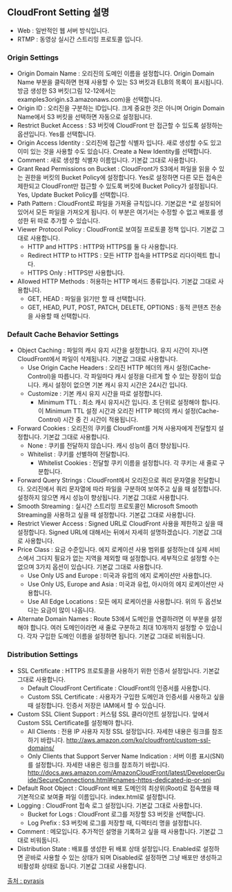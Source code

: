 ## CloudFront Setting 설명

- Web : 일반적인 웹 서버 방식입니다.
- RTMP : 동영상 실시간 스트리밍 프로토콜 입니다.

### Origin Settings

- Origin Domain Name : 오리진의 도메인 이름을 설정합니다. Origin Domain Name 부분을 클릭하면 현재 사용할 수 있는 S3 버킷과 ELB의 목록이 표시됩니다. 방금 생성한 S3 버킷(그림 12-12에서는 examples3origin.s3.amazonaws.com)을 선택합니다.
- Origin ID : 오리진을 구분하는 ID입니다. 크게 중요한 것은 아니며 Origin Domain Name에서 S3 버킷을 선택하면 자동으로 설정됩니다.
- Restrict Bucket Access : S3 버킷에 CloudFront 만 접근할 수 있도록 설정하는 옵션입니다. Yes를 선택합니다.
- Origin Access Identity : 오리진에 접근할 식별자 입니다. 새로 생성할 수도 있고 이미 있는 것을 사용할 수도 있습니다. Create a New Identity를 선택합니다.
- Comment : 새로 생성할 식별자 이름입니다. 기본값 그대로 사용합니다.
- Grant Read Permissions on Bucket : CloudFront가 S3에서 파일을 읽을 수 있는 권한을 버킷의 Bucket Policy에 설정합니다. Yes로 설정하면 다른 모든 접속은 제한되고 CloudFront만 접근할 수 있도록 버킷에 Bucket Policy가 설정됩니다. Yes, Update Bucket Policy를 선택합니다.
- Path Pattern : CloudFront로 파일을 가져올 규칙입니다. 기본값은 \*로 설정되어 있어서 모든 파일을 가져오게 됩니다. 이 부분은 여기서는 수정할 수 없고 배포를 생성한 뒤 따로 추가할 수 있습니다.
- Viewer Protocol Policy : CloudFront로 보여질 프로토콜 정책 입니다. 기본값 그대로 사용합니다.
  - HTTP and HTTPS : HTTP와 HTTPS를 둘 다 사용합니다.
  - Redirect HTTP to HTTPS : 모든 HTTP 접속을 HTTPS로 리다이렉트 합니다.
  - HTTPS Only : HTTPS만 사용합니다.
- Allowed HTTP Methods : 허용하는 HTTP 메서드 종류입니다. 기본값 그대로 사용합니다.
  - GET, HEAD : 파일을 읽기만 할 때 선택합니다.
  - GET, HEAD, PUT, POST, PATCH, DELETE, OPTIONS : 동적 콘텐츠 전송을 사용할 때 선택합니다.

### Default Cache Behavior Settings

- Object Caching : 파일의 캐시 유지 시간을 설정합니다. 유지 시간이 지나면 CloudFront에서 파일이 삭제됩니다. 기본값 그대로 사용합니다.
  - Use Origin Cache Headers : 오리진 HTTP 헤더의 캐시 설정(Cache-Control)을 따릅니다. 각 파일마다 캐시 설정을 다르게 할 수 있는 장점이 있습니다. 캐시 설정이 없으면 기본 캐시 유지 시간은 24시간 입니다.
  - Customize : 기본 캐시 유지 시간을 따로 설정합니다.
    - Minimum TTL : 최소 캐시 유지시간 입니다. 초 단위로 설정해야 합니다. 이 Minimum TTL 설정 시간과 오리진 HTTP 헤더의 캐시 설정(Cache-Control) 시간 중 긴 시간이 적용됩니다.
- Forward Cookies : 오리진의 쿠키를 CloudFront를 거쳐 사용자에게 전달할지 설정합니다. 기본값 그대로 사용합니다.
  - None : 쿠키를 전달하지 않습니다. 캐시 성능이 좀더 향상됩니다.
  - Whitelist : 쿠키를 선별하여 전달합니다.
    - Whitelist Cookies : 전달할 쿠키 이름을 설정합니다. 각 쿠키는 새 줄로 구분합니다.
- Forward Query Strings : CloudFront에서 오리진으로 쿼리 문자열을 전달합니다. 오리진에서 쿼리 문자열에 따라 파일을 구분하여 보여주고 싶을 때 설정합니다. 설정하지 않으면 캐시 성능이 향상됩니다. 기본값 그대로 사용합니다.
- Smooth Streaming : 실시간 스트리밍 프로토콜인 Microsoft Smooth Streaming을 사용하고 싶을 때 설정합니다. 기본값 그대로 사용합니다.
- Restrict Viewer Access : Signed URL로 CloudFront 사용을 제한하고 싶을 때 설정합니다. Signed URL에 대해서는 뒤에서 자세히 설명하겠습니다. 기본값 그대로 사용합니다.
- Price Class : 요금 수준입니다. 에지 로케이션 사용 범위를 설정하는데 실제 서비스에서 그다지 필요가 없는 지역을 제외할 때 설정합니다. 세부적으로 설정할 수는 없으며 3가지 옵션이 있습니다. 기본값 그대로 사용합니다.
  - Use Only US and Europe : 미국과 유럽의 에지 로케이션만 사용합니다.
  - Use Only US, Europe and Asia : 미국과 유럽, 아시아의 에지 로케이션만 사용합니다.
  - Use All Edge Locations : 모든 에지 로케이션을 사용합니다. 위의 두 옵션보다는 요금이 많이 나옵니다.
- Alternate Domain Names : Route 53에서 도메인을 연결하려면 이 부분을 설정해야 합니다. 여러 도메인이라면 새 줄로 구분하고 최대 10개까지 설정할 수 있습니다. 각자 구입한 도메인 이름을 설정하면 됩니다. 기본값 그대로 비워둡니다.

### Distribution Settings

- SSL Certificate : HTTPS 프로토콜을 사용하기 위한 인증서 설정입니다. 기본값 그대로 사용합니다.
  - Default CloudFront Certificate : CloudFront의 인증서를 사용합니다.
  - Custom SSL Certificate : 사용자가 구입한 도메인과 인증서를 사용하고 싶을 때 설정합니다. 인증서 저장은 IAM에서 할 수 있습니다.
- Custom SSL Client Support : 커스텀 SSL 클라이언트 설정입니다. 앞에서 Custom SSL Certificate를 설정해야 합니다.
  - All Clients : 전용 IP 사용자 지정 SSL 설정입니다. 자세한 내용은 링크를 참조하기 바랍니다.
    http://aws.amazon.com/ko/cloudfront/custom-ssl-domains/
  - Only Clients that Support Server Name Indication : 서버 이름 표시(SNI)를 설정합니다. 자세한 내용은 링크를 참조하기 바랍니다.
    http://docs.aws.amazon.com/AmazonCloudFront/latest/DeveloperGuide/SecureConnections.html#cnames-https-dedicated-ip-or-sni
- Default Root Object : CloudFront 배포 도메인의 최상위(Root)로 접속했을 때 기본적으로 보여줄 파일 이름입니다. index.html로 설정합니다.
- Logging : CloudFront 접속 로그 설정입니다. 기본값 그대로 사용합니다.
  - Bucket for Logs : CloudFront 로그를 저장할 S3 버킷을 선택합니다.
  - Log Prefix : S3 버킷에 로그를 저장할 때, 디렉터리 명을 설정합니다.
- Comment : 메모입니다. 추가적인 설명을 기록하고 싶을 때 사용합니다. 기본값 그대로 비워둡니다.
- Distribution State : 배포를 생성한 뒤 배포 상태 설정입니다. Enabled로 설정하면 곧바로 사용할 수 있는 상태가 되며 Disabled로 설정하면 그냥 배포만 생성하고 비활성화 상태로 둡니다. 기본값 그대로 사용합니다.

[출처 : pyrasis](http://pyrasis.com/book/TheArtOfAmazonWebServices/Chapter12/02)
